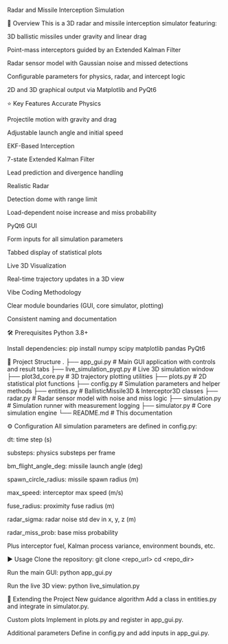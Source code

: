 Radar and Missile Interception Simulation

📘 Overview
This is a 3D radar and missile interception simulator featuring:

3D ballistic missiles under gravity and linear drag

Point-mass interceptors guided by an Extended Kalman Filter

Radar sensor model with Gaussian noise and missed detections

Configurable parameters for physics, radar, and intercept logic

2D and 3D graphical output via Matplotlib and PyQt6

⭐ Key Features
Accurate Physics

Projectile motion with gravity and drag

Adjustable launch angle and initial speed

EKF-Based Interception

7-state Extended Kalman Filter

Lead prediction and divergence handling

Realistic Radar

Detection dome with range limit

Load-dependent noise increase and miss probability

PyQt6 GUI

Form inputs for all simulation parameters

Tabbed display of statistical plots

Live 3D Visualization

Real-time trajectory updates in a 3D view

Vibe Coding Methodology

Clear module boundaries (GUI, core simulator, plotting)

Consistent naming and documentation

🛠️ Prerequisites
Python 3.8+

Install dependencies:
pip install numpy scipy matplotlib pandas PyQt6

📂 Project Structure
.
├── app_gui.py # Main GUI application with controls and result tabs
├── live_simulation_pyqt.py # Live 3D simulation window
├── plot3d_core.py # 3D trajectory plotting utilities
├── plots.py # 2D statistical plot functions
├── config.py # Simulation parameters and helper methods
├── entities.py # BallisticMissile3D & Interceptor3D classes
├── radar.py # Radar sensor model with noise and miss logic
├── simulation.py # Simulation runner with measurement logging
├── simulator.py # Core simulation engine
└── README.md # This documentation

⚙️ Configuration
All simulation parameters are defined in config.py:

dt: time step (s)

substeps: physics substeps per frame

bm_flight_angle_deg: missile launch angle (deg)

spawn_circle_radius: missile spawn radius (m)

max_speed: interceptor max speed (m/s)

fuse_radius: proximity fuse radius (m)

radar_sigma: radar noise std dev in x, y, z (m)

radar_miss_prob: base miss probability

Plus interceptor fuel, Kalman process variance, environment bounds, etc.

▶️ Usage
Clone the repository:
git clone <repo_url>
cd <repo_dir>

Run the main GUI:
python app_gui.py

Run the live 3D view:
python live_simulation.py

🚀 Extending the Project
New guidance algorithm
Add a class in entities.py and integrate in simulator.py.

Custom plots
Implement in plots.py and register in app_gui.py.

Additional parameters
Define in config.py and add inputs in app_gui.py.
